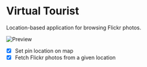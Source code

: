 
# Virtual Tourist

Location-based application for browsing Flickr photos.

![Preview](https://i.imgur.com/KL7XcG8.gif)

- [x] Set pin location on map
- [x] Fetch Flickr photos from a given location